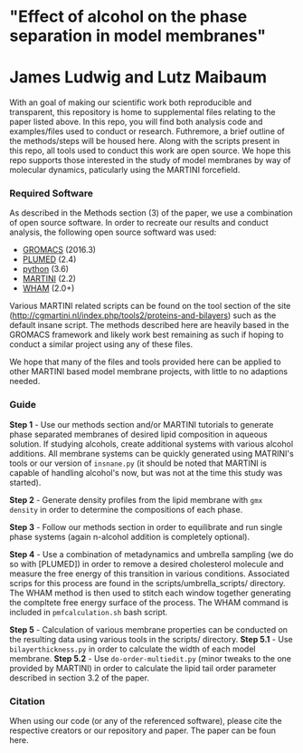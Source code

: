 # "Effect of alcohol on the phase separation in model membranes"
# James Ludwig and Lutz Maibaum

With an goal of making our scientific work both reproducible and transparent, this repository is home to supplemental files relating to the paper listed above. In this repo, you will find both analysis code and examples/files used to conduct or research. Futhremore, a brief outline of the methods/steps will be housed here. Along with the scripts present in this repo, all tools used to conduct this work are open source. We hope this repo supports those interested in the study of model membranes by way of molecular dynamics, paticularly using the MARTINI forcefield.

### Required Software

As described in the Methods section (3) of the paper, we use a combination of open source software. In order to recreate our results and conduct analysis, the following open source softward was used:

- [GROMACS](http://www.gromacs.org/) (2016.3)
- [PLUMED](https://www.plumed.org/) (2.4)
- [python](https://www.python.org/) (3.6)
- [MARTINI](http://cgmartini.nl/) (2.2)
- [WHAM](http://membrane.urmc.rochester.edu/?page_id=126) (2.0+)

Various MARTINI related scripts can be found on the tool section of the site (http://cgmartini.nl/index.php/tools2/proteins-and-bilayers) such as the default insane script. The methods described here are heavily based in the GROMACS framework and likely work best remaining as such if hoping to conduct a similar project using any of these files.

We hope that many of the files and tools provided here can be applied to other MARTINI based model membrane projects, with little to no adaptions needed. 

### Guide

__Step 1__ - Use our methods section and/or MARTINI tutorials to generate phase separated membranes of desired lipid composition in aqueous solution. If studying alcohols, create additional systems with various alcohol additions. All membrane systems  can be quickly generated using MATRINI's tools or our version of `insnane.py` (it should be noted that MARTINI is capable of handling alcohol's now, but was not at the time this study was started).

__Step 2__ - Generate density profiles from the lipid membrane with `gmx density` in order to determine the compositions of each phase.

__Step 3__ - Follow our methods section in order to equilibrate and run single phase systems (again n-alcohol addition is completely optional).

__Step 4__ - Use a combination of metadynamics and umbrella sampling (we do so with [PLUMED]) in order to remove a desired cholesterol molecule and measure the free energy of this transition in various conditions. Associated scrips for this process are found in the scripts/umbrella_scripts/ directory. The WHAM method is then used to stitch each window together generating the compltete free energy surface of the process. The WHAM command is included in `pmfcalculation.sh` bash script.

__Step 5__ -  Calculation of various membrane properties can be conducted on the resulting data using various tools in the scripts/ directory. 
  __Step 5.1__ - Use `bilayerthickness.py` in order to calculate the width of each model membrane.
  __Step 5.2__ - Use `do-order-multiedit.py` (minor tweaks to the one provided by MARTINI) in     order to calculate the lipid tail order parameter described in section 3.2 of the paper.


### Citation

When using our code (or any of the referenced software), please cite the respective creators or our repository and paper. The paper can be foun here.

